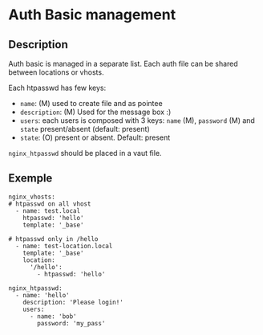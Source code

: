 Auth Basic management
=====================

Description
-----------

Auth basic is managed in a separate list. Each auth file can be shared between locations or vhosts.

Each htpasswd has few keys:

- `name`: (M) used to create file and as pointee
- `description`: (M) Used for the message box :)
- `users`: each users is composed with 3 keys: `name` (M), `password` (M) and `state` present/absent (default: present)
- `state`: (O) present or absent. Default: present

`nginx_htpasswd` should be placed in a vaut file.

Exemple
-------

```
nginx_vhosts:
# htpasswd on all vhost
  - name: test.local
    htpasswd: 'hello'    
    template: '_base'

# htpasswd only in /hello
  - name: test-location.local
    template: '_base'
    location:
      '/hello':
        - htpasswd: 'hello'    

nginx_htpasswd:
  - name: 'hello'
    description: 'Please login!'
    users:
      - name: 'bob'
        password: 'my_pass'
```
